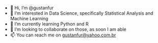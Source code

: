 - 👋 Hi, I’m @gustanfur
- 👀 I’m interested in Data Science, specifically Statistical Analysis and Machine Learning
- 🌱 I’m currently learning Python and R
- 💞️ I’m looking to collaborate on those, as soon I am able
- 📫 You can reach me on gustanfur@yahoo.com.br

<!---
gustanfur/gustanfur is a ✨ special ✨ repository because its `README.md` (this file) appears on your GitHub profile.
You can click the Preview link to take a look at your changes.
--->
